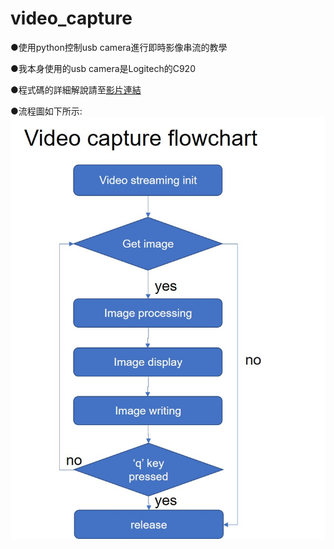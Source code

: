 # video_capture
●使用python控制usb camera進行即時影像串流的教學

●我本身使用的usb camera是Logitech的C920

●程式碼的詳細解說請至[影片連結](https://youtu.be/96o4QcuVU4U)

●流程圖如下所示:
![flowchart](Video_capture_flowchart.jpg)
